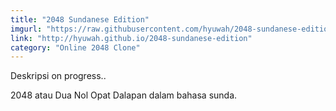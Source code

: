 ```yaml
---
title: "2048 Sundanese Edition"
imgurl: "https://raw.githubusercontent.com/hyuwah/2048-sundanese-edition/master/img/screenshot-electron.JPG"
link: "http://hyuwah.github.io/2048-sundanese-edition"
category: "Online 2048 Clone"
---
```

Deskripsi on progress..
<div class="progress">
      <div class="indeterminate"></div>
  </div>

2048 atau Dua Nol Opat Dalapan dalam bahasa sunda.
